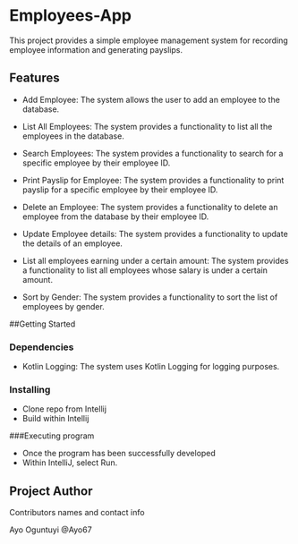 # Employees-App
This project provides a simple employee management system for recording employee information and generating payslips.

##  Features
* Add Employee: The system allows the user to add an employee to the database.

* List All Employees: The system provides a functionality to list all the employees in the database.

* Search Employees: The system provides a functionality to search for a specific employee by their employee ID.

* Print Payslip for Employee: The system provides a functionality to print payslip for a specific employee by their employee ID.

* Delete an Employee: The system provides a functionality to delete an employee from the database by their employee ID.

* Update Employee details: The system provides a functionality to update the details of an employee.

* List all employees earning under a certain amount: The system provides a functionality to list all employees whose salary is under a certain amount.

* Sort by Gender: The system provides a functionality to sort the list of employees by gender.

##Getting Started

### Dependencies

* Kotlin Logging: The system uses Kotlin Logging for logging purposes.

### Installing

* Clone repo from Intellij
* Build within Intellij

###Executing program

* Once the program has been successfully developed
* Within IntelliJ, select Run.


## Project Author
Contributors names and contact info

Ayo Oguntuyi @Ayo67
